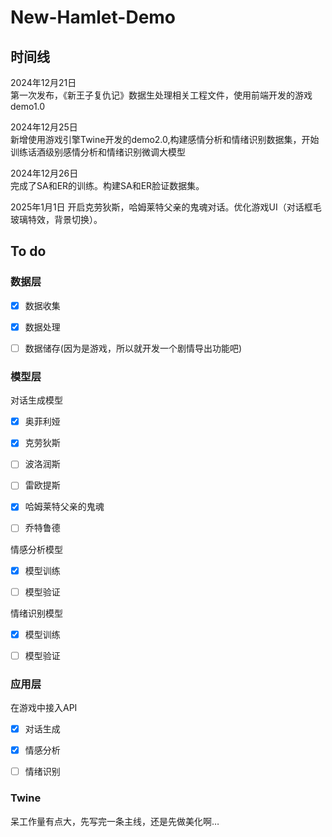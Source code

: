 # New-Hamlet-Demo

## 时间线

2024年12月21日  
第一次发布，《新王子复仇记》数据生处理相关工程文件，使用前端开发的游戏demo1.0  

2024年12月25日  
新增使用游戏引擎Twine开发的demo2.0,构建感情分析和情绪识别数据集，开始训练话酒级别感情分析和情绪识别微调大模型  

2024年12月26日  
完成了SA和ER的训练。构建SA和ER脸证数据集。  

2025年1月1日
开启克劳狄斯，哈姆莱特父亲的鬼魂对话。优化游戏UI（对话框毛玻璃特效，背景切换）。

## To do

### 数据层

- [x] 数据收集


- [x] 数据处理


- [ ] 数据储存(因为是游戏，所以就开发一个剧情导出功能吧)


### 模型层

对话生成模型  

- [x] 奥菲利娅  


- [x] 克劳狄斯  


- [ ] 波洛润斯  


- [ ] 雷欧提斯  


- [x] 哈姆莱特父亲的鬼魂  


- [ ] 乔特鲁德  


情感分析模型  

- [x] 模型训练


- [ ] 模型验证  


情绪识别模型  

- [x] 模型训练  


- [ ] 模型验证  


### 应用层

在游戏中接入API  

- [x] 对话生成  


- [x] 情感分析  


- [ ] 情绪识别


### Twine

呆工作量有点大，先写完一条主线，还是先做美化啊…